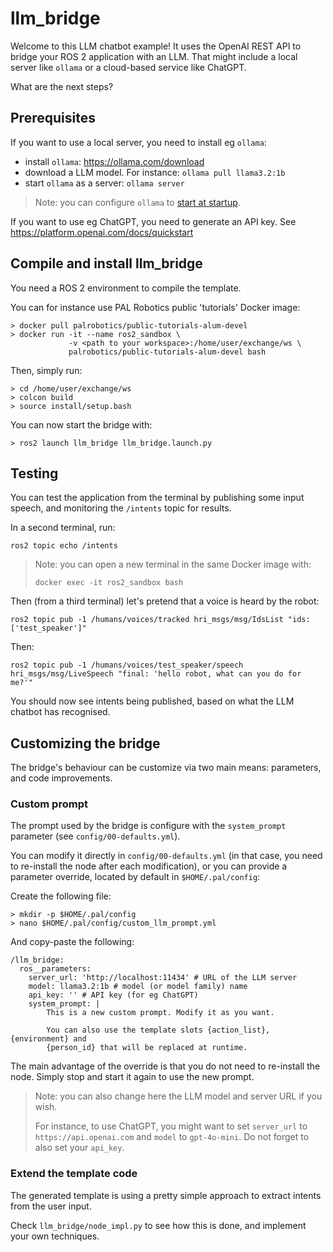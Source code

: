 llm_bridge
====================

Welcome to this LLM chatbot example! It uses the OpenAI REST API to bridge your
ROS 2 application with an LLM. That might include a local server like `ollama`
or a cloud-based service like ChatGPT.

What are the next steps?

## Prerequisites

If you want to use a local server, you need to install eg `ollama`:

- install `ollama`: https://ollama.com/download
- download a LLM model. For instance: `ollama pull llama3.2:1b`
- start `ollama` as a server: `ollama server`

> Note: you can configure `ollama` to [start at startup](https://github.com/ollama/ollama/blob/main/docs/linux.md#adding-ollama-as-a-startup-service-recommended).

If you want to use eg ChatGPT, you need to generate an API key. See
https://platform.openai.com/docs/quickstart

## Compile and install llm_bridge

You need a ROS 2 environment to compile the template.

You can for instance use PAL Robotics public 'tutorials' Docker image:

```
> docker pull palrobotics/public-tutorials-alum-devel
> docker run -it --name ros2_sandbox \
             -v <path to your workspace>:/home/user/exchange/ws \
             palrobotics/public-tutorials-alum-devel bash
```

Then, simply run:

```
> cd /home/user/exchange/ws
> colcon build
> source install/setup.bash
```

You can now start the bridge with:

```
> ros2 launch llm_bridge llm_bridge.launch.py
```

## Testing

You can test the application from the terminal by publishing some input speech, and monitoring the
`/intents` topic for results.

In a second terminal, run:

```
ros2 topic echo /intents
```

> Note: you can open a new terminal in the same Docker image with:
> ```
> docker exec -it ros2_sandbox bash
> ```

Then (from a third terminal) let's pretend that a voice is heard by the robot:

```
ros2 topic pub -1 /humans/voices/tracked hri_msgs/msg/IdsList "ids: ['test_speaker']"
```

Then:

```
ros2 topic pub -1 /humans/voices/test_speaker/speech hri_msgs/msg/LiveSpeech "final: 'hello robot, what can you do for me?'"
```

You should now see intents being published, based on what the LLM chatbot has recognised.

## Customizing the bridge

The bridge's behaviour can be customize via two main means: parameters, and code improvements.

### Custom prompt

The prompt used by the bridge is configure with the `system_prompt` parameter (see `config/00-defaults.yml`).

You can modify it directly in `config/00-defaults.yml` (in that case, you need to re-install the node
after each modification), or you can provide a parameter override, located by default in `$HOME/.pal/config`:

Create the following file:

```
> mkdir -p $HOME/.pal/config
> nano $HOME/.pal/config/custom_llm_prompt.yml
```

And copy-paste the following:

```
/llm_bridge:
  ros__parameters:
    server_url: 'http://localhost:11434' # URL of the LLM server
    model: llama3.2:1b # model (or model family) name
    api_key: '' # API key (for eg ChatGPT)
    system_prompt: |
        This is a new custom prompt. Modify it as you want.

        You can also use the template slots {action_list}, {environment} and
        {person_id} that will be replaced at runtime.
```

The main advantage of the override is that you do not need to re-install the
node. Simply stop and start it again to use the new prompt.

> Note: you can also change here the LLM model and server URL if you
> wish.
>
> For instance, to use ChatGPT, you might want to set `server_url` to
> `https://api.openai.com` and `model` to `gpt-4o-mini`. Do not forget to
> also set your `api_key`.

### Extend the template code

The generated template is using a pretty simple approach to extract intents from the
user input.

Check `llm_bridge/node_impl.py` to see how this is done, and implement your own
techniques.
